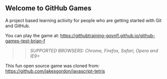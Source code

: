 ## Welcome to GitHub Games

A project based learning activity for people who are getting started with Git and GitHub.

You can play the game at: https://githubtraining-govnfl.github.io/github-games-test-brian-f

>> _*SUPPORTED BROWSERS*: Chrome, Firefox, Safari, Opera and IE9+_

This fun open source game was cloned from: https://github.com/jakesgordon/javascript-tetris
